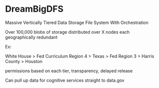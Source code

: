 # DreamBigDFS
Massive Vertically Tiered Data Storage File System With Orchestration


Over 100,000 blobs of storage distributed over X nodes each geographically redundant


Ex:


White House > Fed Curriculum Region 4 > Texas > Fed Region 3 > Harris County > Houston

permissions based on each tier, transparency, delayed release

Can pull up data for cognitive services straight to data.gov
